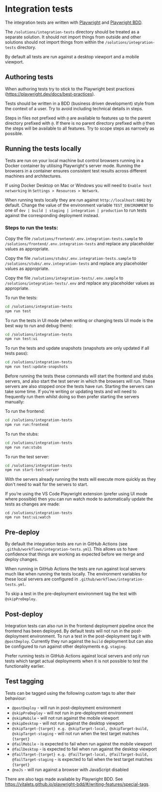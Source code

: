 # Integration tests

The integration tests are written with [Playwright](https://playwright.dev/) and [Playwright BDD](https://vitalets.github.io/playwright-bdd).

The `/solutions/integration-tests` directory should be treated as a separate solution. It should not import things from outside and other solutions should not import things from within the `/solutions/integration-tests` directory.

By default all tests are run against a desktop viewport and a mobile viewport.

## Authoring tests

When authoring tests try to stick to the Playwright best practices (https://playwright.dev/docs/best-practices).

Tests should be written in a BDD (business driven development) style from the context of a user. Try to avoid including technical details in steps.

Steps in files not prefixed with `@` are available to features up to the parent directory prefixed with `@`. If there is no parent directory prefixed with `@` then the steps will be available to all features. Try to scope steps as narrowly as possible.

## Running the tests locally

Tests are run on your local machine but control browsers running in a Docker container by utilising Playwright's server mode. Running the browsers in a container ensures consistent test results across different machines and architectures.

If using Docker Desktop on Mac or Windows you will need to `Enable host networking` in `Settings > Resources > Network`.

When running tests locally they are run against `http://localhost:6002` by default. Change the value of the environment variable `TEST_ENVIRONMENT` to one of `dev | build | staging | integration | production` to run tests against the corresponding deployment instead.

### Steps to run the tests:

Copy the file `/solutions/frontend/.env.integration-tests.sample` to `/solutions/frontend/.env.integration-tests` and replace any placeholder values as appropriate.

Copy the file `/solutions/stubs/.env.integration-tests.sample` to `/solutions/stubs/.env.integration-tests` and replace any placeholder values as appropriate.

Copy the file `/solutions/integration-tests/.env.sample` to `/solutions/integration-tests/.env` and replace any placeholder values as appropriate.

To run the tests:

```bash
cd /solutions/integration-tests
npm run test
```

To run the tests in UI mode (when writing or changing tests UI mode is the best way to run and debug them):

```bash
cd /solutions/integration-tests
npm run test:ui
```

To run the tests and update snapshots (snapshots are only updated if all tests pass):

```bash
cd /solutions/integration-tests
npm run test:update-snapshots
```

Before running the tests these commands will start the frontend and stubs servers, and also start the test server in which the browsers will run. These servers are also stopped once the tests have run. Starting the servers can take some time. If you’re writing or updating tests and will need to frequently run them whilst doing so then prefer starting the servers manually:

To run the frontend:

```bash
cd /solutions/integration-tests
npm run run:frontend
```

To run the stubs:

```bash
cd /solutions/integration-tests
npm run run:stubs
```

To run the test server:

```bash
cd /solutions/integration-tests
npm run start-test-server
```

With the servers already running the tests will execute more quickly as they don't need to wait for the servers to start.

If you’re using the VS Code Playwright extension (prefer using UI mode where possible) then you can run watch mode to automatically update the tests as changes are made:

```
cd /solutions/integration-tests
npm run test:ui:watch
```

## Pre-deploy

By default the integration tests are run in GitHub Actions (see `.github/workflows/integration-tests.yml`). This allows us to have confidence that things are working as expected before we merge and deploy changes.

When running in GitHub Actions the tests are run against local servers much like when running the tests locally. The environment variables for these local servers are configured in `.github/workflows/integration-tests.yml`.

To skip a test in the pre-deployment environment tag the test with `@skipPreDeploy`.

## Post-deploy

Integration tests can also run in the frontend deployment pipeline once the frontend has been deployed. By default tests will not run in the post-deployment environment. To run a test in the post-deployment tag it with `@postDeploy`. Currently they run against the `build` deployment but can also be configured to run against other deployments e.g. `staging`.

Prefer running tests in GitHub Actions against local servers and only run tests which target actual deployments when it is not possible to test the functionality earlier.

## Test tagging

Tests can be tagged using the following custom tags to alter their behaviour:

- `@postDeploy` - will run in post-deployment environment
- `@skipPreDeploy` - will not run in pre-deployment environment
- `@skipMobile` - will not run against the mobile viewport
- `@skipDesktop` - will not run against the desktop viewport
- `@skipTarget-{target} e.g. @skipTarget-local, @skipTarget-build, @skipTarget-staging` - will not run when the test target matches `{target}`
- `@failMobile` - is expected to fail when run against the mobile viewport
- `@failDesktop` - is expected to fail when run against the desktop viewport
- `@failTarget-{target} e.g. @failTarget-local, @failTarget-build, @failTarget-staging` - is expected to fail when the test target matches `{target}`
- `@noJs` - will run against a browser with JavaScript disabled

There are also tags made available by Playwright BDD. See https://vitalets.github.io/playwright-bdd/#/writing-features/special-tags.
